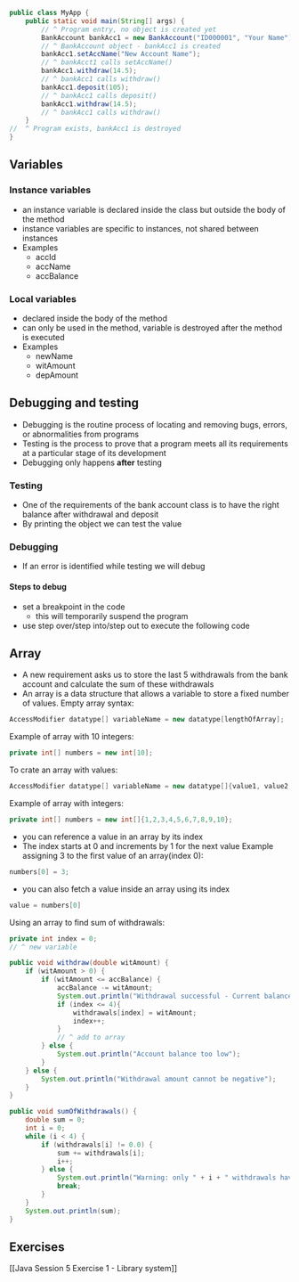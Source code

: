 ```java
public class MyApp {
	public static void main(String[] args) { 
		// ^ Program entry, no object is created yet
		BankAccount bankAcc1 = new BankAccount("ID000001", "Your Name");
		// ^ BankAccount object - bankAcc1 is created
		bankAcc1.setAccName("New Account Name");
		// ^ bankAcct1 calls setAccName()
		bankAcc1.withdraw(14.5);
		// ^ bankAcc1 calls withdraw()
		bankAcc1.deposit(105);
		// ^ bankAcc1 calls deposit()
		bankAcc1.withdraw(14.5);
		// ^ bankAcc1 calls withdraw()
	}
//  ^ Program exists, bankAcc1 is destroyed
}
```
## Variables
### Instance variables
- an instance variable is declared inside the class but outside the body of the method
- instance variables are specific to instances, not shared between instances
- Examples
	- accId
	- accName
	- accBalance
### Local variables
- declared inside the body of the method
- can only be used in the method, variable is destroyed after the method is executed
- Examples
	- newName
	- witAmount
	- depAmount
## Debugging and testing
- Debugging is the routine process of locating and removing bugs, errors, or abnormalities from programs
- Testing is the process to prove that a program meets all its requirements at a particular stage of its development
- Debugging only happens **after** testing
### Testing
- One of the requirements of the bank account class is to have the right balance after withdrawal and deposit
- By printing the object we can test the value
### Debugging
- If an error is identified while testing we will debug
#### Steps to debug
- set a breakpoint in the code
	- this will temporarily suspend the program
- use step over/step into/step out to execute the following code
## Array
- A new requirement asks us to store the last 5 withdrawals from the bank account and calculate the sum of these withdrawals
- An array is a data structure that allows a variable to store a fixed number of values.
Empty array syntax:
```java
AccessModifier datatype[] variableName = new datatype[lengthOfArray];
```
Example of array with 10 integers:
```java
private int[] numbers = new int[10];
```
To crate an array with values:
```java
AccessModifier datatype[] variableName = new datatype[]{value1, value2, ...};
```
Example of array with integers:
```java
private int[] numbers = new int[]{1,2,3,4,5,6,7,8,9,10};
```
- you can reference a value in an array by its index
- The index starts at 0 and increments by 1 for the next value
Example assigning 3 to the first value of an array(index 0):
```java
numbers[0] = 3;
```
- you can also fetch a value inside an array using its index
```java
value = numbers[0]
```
Using an array to find sum of withdrawals:
```java
private int index = 0;
// ^ new variable

public void withdraw(double witAmount) {  
    if (witAmount > 0) {  
        if (witAmount <= accBalance) {  
            accBalance -= witAmount;  
            System.out.println("Withdrawal successful - Current balance: " + accBalance);  
            if (index <= 4){  
                withdrawals[index] = witAmount;  
                index++;  
            }  
            // ^ add to array
        } else {  
            System.out.println("Account balance too low");  
        }  
    } else {  
        System.out.println("Withdrawal amount cannot be negative");  
    }  
}

public void sumOfWithdrawals() {  
    double sum = 0;  
    int i = 0;  
    while (i < 4) {  
        if (withdrawals[i] != 0.0) {  
            sum += withdrawals[i];  
            i++;  
        } else {  
            System.out.println("Warning: only " + i + " withdrawals have been taken");  
            break;  
        }  
    }  
    System.out.println(sum);  
}
```
## Exercises
[[Java Session 5 Exercise 1 - Library system]]
